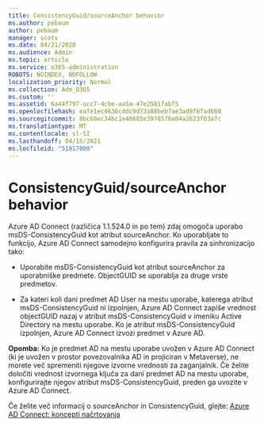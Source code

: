 ```yaml
---
title: ConsistencyGuid/sourceAnchor behavior
ms.author: pebaum
author: pebaum
manager: scotv
ms.date: 04/21/2020
ms.audience: Admin
ms.topic: article
ms.service: o365-administration
ROBOTS: NOINDEX, NOFOLLOW
localization_priority: Normal
ms.collection: Adm_O365
ms.custom: ''
ms.assetid: 6a44f797-acc7-4cbe-aa5a-47e2581fabf5
ms.openlocfilehash: eafe1ec9636cddc9d73a88beb7ae3ad9f6fad660
ms.sourcegitcommit: 8bc60ec34bc1e40685e3976576e04a2623f63a7c
ms.translationtype: MT
ms.contentlocale: sl-SI
ms.lasthandoff: 04/15/2021
ms.locfileid: "51817008"
---
```

# <a name="consistencyguid--sourceanchor-behavior"></a>ConsistencyGuid/sourceAnchor behavior

Azure AD Connect (različica 1.1.524.0 in po tem) zdaj omogoča uporabo msDS-ConsistencyGuid kot atribut sourceAnchor. Ko uporabljate to funkcijo, Azure AD Connect samodejno konfigurira pravila za sinhronizacijo tako:
  
- Uporabite msDS-ConsistencyGuid kot atribut sourceAnchor za uporabniške predmete. ObjectGUID se uporablja za druge vrste predmetov.
    
- Za kateri koli dani predmet AD User na mestu uporabe, katerega atribut msDS-ConsistencyGuid ni izpolnjen, Azure AD Connect zapiše vrednost objectGUID nazaj v atribut msDS-ConsistencyGuid v imeniku Active Directory na mestu uporabe. Ko je atribut msDS-ConsistencyGuid izpolnjen, Azure AD Connect izvozi predmet v Azure AD.
    
 **Opomba:** Ko je predmet AD na mestu uporabe uvožen v Azure AD Connect (ki je uvožen v prostor povezovalnika AD in projiciran v Metaverse), ne morete več spremeniti njegove izvorne vrednosti za zaganjalnik. Če želite določiti vrednost izvornega ključa za dani predmet AD na mestu uporabe, konfigurirajte njegov atribut msDS-ConsistencyGuid, preden ga uvozite v Azure AD Connect. 
  
Če želite več informacij o sourceAnchor in ConsistencyGuid, glejte: [Azure AD Connect: koncepti načrtovanja](https://docs.microsoft.com/azure/active-directory/connect/active-directory-aadconnect-design-concepts)
  

